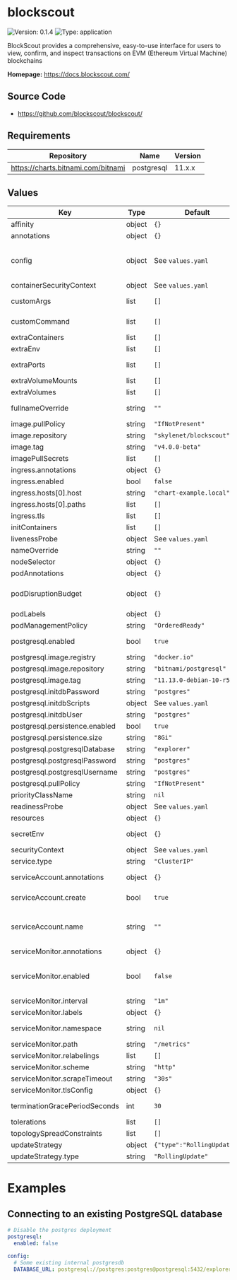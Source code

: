 
# blockscout

![Version: 0.1.4](https://img.shields.io/badge/Version-0.1.4-informational?style=flat-square) ![Type: application](https://img.shields.io/badge/Type-application-informational?style=flat-square)

BlockScout provides a comprehensive, easy-to-use interface for users to view, confirm, and inspect transactions on EVM (Ethereum Virtual Machine) blockchains

**Homepage:** <https://docs.blockscout.com/>

## Source Code

* <https://github.com/blockscout/blockscout/>

## Requirements

| Repository | Name | Version |
|------------|------|---------|
| https://charts.bitnami.com/bitnami | postgresql | 11.x.x |

## Values

| Key | Type | Default | Description |
|-----|------|---------|-------------|
| affinity | object | `{}` | Affinity configuration for pods |
| annotations | object | `{}` | Annotations for the StatefulSet |
| config | object | See `values.yaml` | Config file https://docs.blockscout.com/for-developers/information-and-settings/env-variables |
| containerSecurityContext | object | See `values.yaml` | The security context for containers |
| customArgs | list | `[]` | Custom args for the blockscout container |
| customCommand | list | `[]` | Command replacement for the blockscout container |
| extraContainers | list | `[]` | Additional containers |
| extraEnv | list | `[]` | Additional env variables |
| extraPorts | list | `[]` | Additional ports. Useful when using extraContainers |
| extraVolumeMounts | list | `[]` | Additional volume mounts |
| extraVolumes | list | `[]` | Additional volumes |
| fullnameOverride | string | `""` | Overrides the chart's computed fullname |
| image.pullPolicy | string | `"IfNotPresent"` | blockscout container pull policy |
| image.repository | string | `"skylenet/blockscout"` | blockscout container image repository |
| image.tag | string | `"v4.0.0-beta"` | blockscout container image tag |
| imagePullSecrets | list | `[]` | Image pull secrets for Docker images |
| ingress.annotations | object | `{}` | Annotations for Ingress |
| ingress.enabled | bool | `false` | Ingress resource for the HTTP API |
| ingress.hosts[0].host | string | `"chart-example.local"` |  |
| ingress.hosts[0].paths | list | `[]` |  |
| ingress.tls | list | `[]` | Ingress TLS |
| initContainers | list | `[]` | Additional init containers |
| livenessProbe | object | See `values.yaml` | Liveness probe |
| nameOverride | string | `""` | Overrides the chart's name |
| nodeSelector | object | `{}` | Node selector for pods |
| podAnnotations | object | `{}` | Pod annotations |
| podDisruptionBudget | object | `{}` | Define the PodDisruptionBudget spec If not set then a PodDisruptionBudget will not be created |
| podLabels | object | `{}` | Pod labels |
| podManagementPolicy | string | `"OrderedReady"` | Pod management policy |
| postgresql.enabled | bool | `true` | If enabled a postgres chart will be deployed as a dependency |
| postgresql.image.registry | string | `"docker.io"` |  |
| postgresql.image.repository | string | `"bitnami/postgresql"` |  |
| postgresql.image.tag | string | `"11.13.0-debian-10-r58"` |  |
| postgresql.initdbPassword | string | `"postgres"` |  |
| postgresql.initdbScripts | object | See `values.yaml` | How to init the PSQL DB |
| postgresql.initdbUser | string | `"postgres"` |  |
| postgresql.persistence.enabled | bool | `true` |  |
| postgresql.persistence.size | string | `"8Gi"` |  |
| postgresql.postgresqlDatabase | string | `"explorer"` |  |
| postgresql.postgresqlPassword | string | `"postgres"` |  |
| postgresql.postgresqlUsername | string | `"postgres"` |  |
| postgresql.pullPolicy | string | `"IfNotPresent"` |  |
| priorityClassName | string | `nil` | Pod priority class |
| readinessProbe | object | See `values.yaml` | Readiness probe |
| resources | object | `{}` | Resource requests and limits |
| secretEnv | object | `{}` | Additional env variables injected via a created secret |
| securityContext | object | See `values.yaml` | The security context for pods |
| service.type | string | `"ClusterIP"` | Service type |
| serviceAccount.annotations | object | `{}` | Annotations to add to the service account |
| serviceAccount.create | bool | `true` | Specifies whether a service account should be created |
| serviceAccount.name | string | `""` | The name of the service account to use. If not set and create is true, a name is generated using the fullname template |
| serviceMonitor.annotations | object | `{}` | Additional ServiceMonitor annotations |
| serviceMonitor.enabled | bool | `false` | If true, a ServiceMonitor CRD is created for a prometheus operator https://github.com/coreos/prometheus-operator |
| serviceMonitor.interval | string | `"1m"` | ServiceMonitor scrape interval |
| serviceMonitor.labels | object | `{}` | Additional ServiceMonitor labels |
| serviceMonitor.namespace | string | `nil` | Alternative namespace for ServiceMonitor |
| serviceMonitor.path | string | `"/metrics"` | Path to scrape |
| serviceMonitor.relabelings | list | `[]` | ServiceMonitor relabelings |
| serviceMonitor.scheme | string | `"http"` | ServiceMonitor scheme |
| serviceMonitor.scrapeTimeout | string | `"30s"` | ServiceMonitor scrape timeout |
| serviceMonitor.tlsConfig | object | `{}` | ServiceMonitor TLS configuration |
| terminationGracePeriodSeconds | int | `30` | How long to wait until the pod is forcefully terminated |
| tolerations | list | `[]` | Tolerations for pods |
| topologySpreadConstraints | list | `[]` | Topology Spread Constraints for pods |
| updateStrategy | object | `{"type":"RollingUpdate"}` | Update stategy for the Statefulset |
| updateStrategy.type | string | `"RollingUpdate"` | Update stategy type |

# Examples

## Connecting to an existing PostgreSQL database

```yaml
# Disable the postgres deployment
postgresql:
  enabled: false

config:
  # Some existing internal postgresdb
  DATABASE_URL: postgresql://postgres:postgres@postgresql:5432/explorer?ssl=false
```
